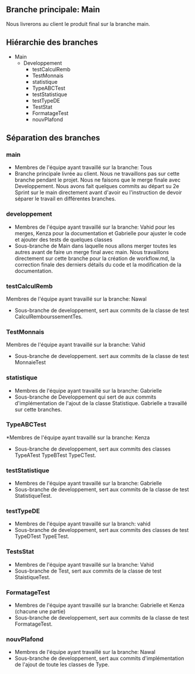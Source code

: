 ## Branche principale: Main
Nous livrerons au client le produit final sur la branche main.
## Hiérarchie des branches

* Main
    * Developpement
      * testCalculRemb
      * TestMonnais
      * statistique
      * TypeABCTest
      * testStatistique
      * testTypeDE
      * TestStat
      * FormatageTest
      * nouvPlafond

## Séparation des branches
### main
* Membres de l'équipe ayant travaillé sur la branche: Tous
* Branche principale livrée au client. Nous ne travaillons pas sur cette branche pendant le projet. Nous ne faisons que
le merge finale avec Developpement. Nous avons fait quelques commits au départ su 2e Sprint sur le main directement avant d'avoir
eu l'instruction de devoir séparer le travail en différentes branches.
### developpement
* Membres de l'équipe ayant travaillé sur la branche: Vahid pour les merges, Kenza pour la documentation et Gabrielle pour ajuster le code et ajouter des tests de quelques classes
* Sous-branche de Main dans laquelle nous allons merger
 toutes les autres avant de faire un merge final avec main. Nous travaillons directement sur cette branche pour la création
de workflow.md, la correction finale des derniers détails du code et la modification de la documentation.
### testCalculRemb
Membres de l'équipe ayant travaillé sur la branche: Nawal
* Sous-branche de developpement, sert aux commits de la classe de test CalculRembourssementTes.
### TestMonnais
Membres de l'équipe ayant travaillé sur la branche: Vahid
* Sous-branche de developpement. sert aux commits de la classe de test MonnaieTest
### statistique
* Membres de l'équipe ayant travaillé sur la branche: Gabrielle
* Sous-branche de Developpement qui sert de aux commits d'implémentation de l'ajout de la classe Statistique. Gabrielle a travaillé sur cette branches.

### TypeABCTest
*Membres de l'équipe ayant travaillé sur la branche: Kenza
* Sous-branche de developpement, sert aux commits des classes TypeATest TypeBTest TypeCTest.

### testStatistique
* Membres de l'équipe ayant travaillé sur la branche: Gabrielle
* Sous-branche de developpement, sert aux commits de la classe de test StatistiqueTest.

### testTypeDE
* Membres de l'équipe ayant travaillé sur la branch: vahid
* Sous-branche de developpement, sert aux commits des classes de test TypeDTest TypeETest.

### TestsStat
* Membres de l'équipe ayant travaillé sur la branche: Vahid
* Sous-branche de Test, sert aux commits de la classe de test StaistiqueTest.

### FormatageTest
* Membres de l'équipe ayant travaillé sur la branche: Gabrielle et Kenza (chacune une partie)
* Sous-branche de developpement, sert aux commits de la classe de test FormatageTest.

### nouvPlafond
* Membres de l'équipe ayant travaillé sur la branche: Nawal
* Sous-branche de developpement, sert aux commits d'implémentation de l'ajout de toute les classes de Type.

